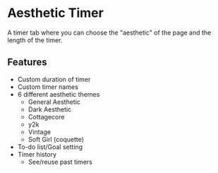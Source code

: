 # Aesthetic Timer
A timer tab where you can choose the "aesthetic" of the page and the length of the timer.

## Features
- Custom duration of timer
- Custom timer names
- 6 different aesthetic themes
    - General Aesthetic
    - Dark Aesthetic
    - Cottagecore
    - y2k
    - Vintage
    - Soft Girl (coquette)
- To-do list/Goal setting
- Timer history
    - See/reuse past timers